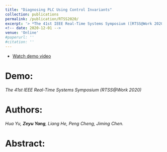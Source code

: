 ```yaml
---
title: "Diagnosing PLC Using Control Invariants"
collection: publications
permalink: /publication/RTSS2020/
excerpt: '> *The 41st IEEE Real-Time Systems Symposium ([RTSS@Work 2020](http://2020.rtss.org/accepted-demos/)) <a href="https://www.youtube.com/watch?v=2ZVj5IUiN_k" class="btn--danger" target="_blank" style="color:rgb(186,215,252)">Demo</a>*<br>*Hua Yu, **Zeyu Yang**, Liang He, Peng Cheng, Jiming Chen*.'
<!-- date: 2020-12-01 -->
venue: 'Online'
#paperurl: ''
#citation: ''
---
```

- [Watch demo video](https://www.youtube.com/watch?v=2ZVj5IUiN_k)

Demo:
===
*The 41st IEEE Real-Time Systems Symposium (RTSS@Work 2020)*  

Authors: 
===
*Hua Yu, **Zeyu Yang**, Liang He, Peng Cheng, Jiming Chen.*

Abstract: 
===
